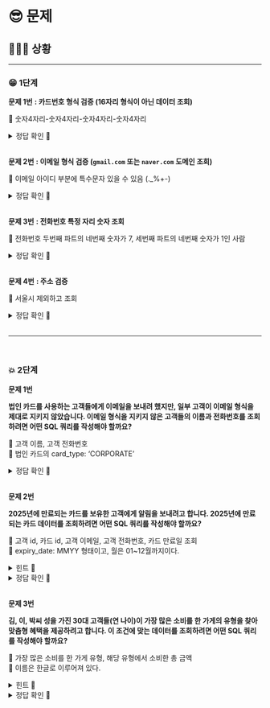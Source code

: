 # 😎 문제

## 🕵🏻‍♂️ 상황


---

### 😁 1단계

**문제 1번** **: 카드번호 형식 검증 (16자리 형식이 아닌 데이터 조회)**

📍 숫자4자리-숫자4자리-숫자4자리-숫자4자리

<details>
<summary> 정답 확인 🧨 </summary>
    
```sql
SELECT card_id, card_number
FROM card
WHERE card_number NOT REGEXP '^[0-9]{4}-[0-9]{4}-[0-9]{4}-[0-9]{4}$';

```
</details>
<br>

**문제 2번** **: 이메일 형식 검증 (`gmail.com` 또는 `naver.com` 도메인 조회)**

📍 이메일 아이디 부분에 특수문자 있을 수 있음 (._%+-)

<details>
<summary> 정답 확인 🧨 </summary>
    
```sql
SELECT customer_id, name, email
FROM customer
WHERE email REGEXP '^[a-zA-Z0-9._%+-]+@(gmail|naver)\\.com$';
```
    
</details>
<br>

**문제 3번** **: 전화번호 특정 자리 숫자 조회**

📍 전화번호 두번째 파트의 네번째 숫자가 7, 세번째 파트의 네번째 숫자가 1인 사람

<details>
<summary> 정답 확인 🧨 </summary>
    
```sql
SELECT *
FROM customer
WHERE phone_number REGEXP '^[0-9]{3}-[0-9]{3}7-[0-9]{3}1$';
```

</details>
<br>

**문제 4번** **: 주소 검증**

📍 서울시 제외하고 조회

<details>
<summary> 정답 확인 🧨 </summary>
    
```sql
SELECT customer_id, name, address
FROM customer
WHERE address NOT REGEXP '서울시';
```

</details>

<br>

---

<br>

### 💥 2단계

**문제 1번**

**법인 카드를 사용하는 고객들에게 이메일을 보내려 했지만, 일부 고객이 이메일 형식을 제대로 지키지 않았습니다. 이메일 형식을 지키지 않은 고객들의 이름과 전화번호를 조회하려면 어떤 SQL 쿼리를 작성해야 할까요?**

📍 고객 이름, 고객 전화번호  
📍 법인 카드의 card_type: ‘CORPORATE’

<details>
<summary> 정답 확인 🧨 </summary>
    
```sql
SELECT c.name, c.phone_number
FROM customer c
JOIN card ca ON c.customer_id = ca.customer_id
WHERE ca.card_type = 'CORPORATE'
  AND c.email NOT REGEXP '^[a-zA-Z0-9._%+-]+@[a-zA-Z0-9.-]+\\.[a-zA-Z]{2,}$';

```
</details>
<br>

**문제 2번**

**2025년에 만료되는 카드를 보유한 고객에게 알림을 보내려고 합니다. 2025년에 만료되는 카드 데이터를 조회하려면 어떤 SQL 쿼리를 작성해야 할까요?**

📍 고객 id, 카드 id, 고객 이메일, 고객 전화번호, 카드 만료일 조회  
📍 expiry_date: MMYY 형태이고, 월은 01~12월까지이다.

<details>
<summary> 힌트 🎂 </summary>
<br>

- 끝자리가 25인 경우 : '25$’
- 끝자리가 25이면서 숫자로 이루어진 경우 : ^[0-9]*25$
  
</details>

<details>
<summary> 정답 확인 🧨 </summary>
    
```sql
SELECT c.customer_id, ca.card_id, c.email, c.phone_number, ca.expiry_date
FROM customer c
JOIN card ca ON c.customer_id = ca.customer_id
WHERE ca.expiry_date REGEXP '^(0[1-9]|1[0-2])25$';

```
</details>
<br>

**문제 3번**

**김, 이, 박씨 성을 가진 30대 고객들(연 나이)이 가장 많은 소비를 한 가게의 유형을 찾아 맞춤형 혜택을 제공하려고 합니다. 이 조건에 맞는 데이터를 조회하려면 어떤 SQL 쿼리를 작성해야 할까요?**

📍 가장 많은 소비를 한 가게 유형, 해당 유형에서 소비한 총 금액  
📍 이름은 한글로 이루어져 있다.

<details>
<summary> 힌트 🎂 </summary>
<br>
    
'^(김|이|박)[가-힣]+$':

- 김민수 → 매칭됨.
- 이영희 → 매칭됨.
- 박123 → 매칭되지 않음.

'^김|^이|^박':

- 김민수 → 매칭됨.
- 이영희 → 매칭됨.
- 박123 → 매칭됨.
  
</details>

<details>
<summary> 정답 확인 🧨 </summary>
    
```sql
SELECT t.store_type, SUM(t.amount) AS total_spent
FROM customer c
JOIN card ca ON c.customer_id = ca.customer_id
JOIN transaction t ON ca.card_id = t.card_id
WHERE (YEAR(CURDATE()) - YEAR(c.birth_date)) BETWEEN 30 AND 39
  AND c.name REGEXP '^(김|이|박)[가-힣]+$'
GROUP BY t.store_type
ORDER BY total_spent DESC
LIMIT 1;

```
</details>

<br>
